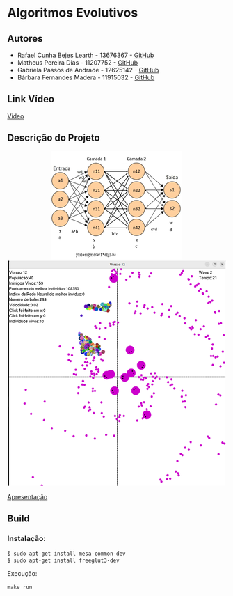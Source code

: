 # Algoritmos Evolutivos

## Autores

- Rafael Cunha Bejes Learth - 13676367 - [GitHub](https://github.com/RafaelLearth)  
- Matheus Pereira Dias - 11207752 - [GitHub](https://github.com/matheuspd)  
- Gabriela Passos de Andrade - 12625142 - [GitHub](https://github.com/gabipandrade)  
- Bárbara Fernandes Madera - 11915032 - [GitHub](https://github.com/barbarafernandesmadera)  

## Link Vídeo
[Vídeo](https://drive.google.com/drive/folders/1P9BWyQ9vawuB0OliVF-LcZVavv-KX5_t)

## Descrição do Projeto
<p align="center">
  <img src="alg_evolutivo.png" alt="RedeNeural" width="300" />
  <img src="AlgEvolutivo.png" alt="Algoritmo Evolutivo" width="500" />
</p>

[Apresentação](https://www.canva.com/design/DAF3jLBKRBw/SKJhPLyK9EKxtpaHolTpVw/edit)
## Build

### Instalação:
```
$ sudo apt-get install mesa-common-dev
$ sudo apt-get install freeglut3-dev
```
Execução:
```
make run
```
